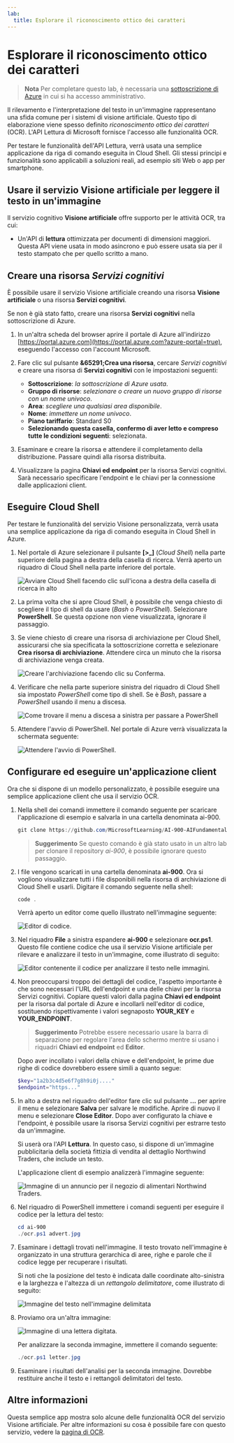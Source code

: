 ```yaml
---
lab:
  title: Esplorare il riconoscimento ottico dei caratteri
---
```


# <a name="explore-optical-character-recognition"></a>Esplorare il riconoscimento ottico dei caratteri

> **Nota** Per completare questo lab, è necessaria una [sottoscrizione di Azure](https://azure.microsoft.com/free?azure-portal=true) in cui si ha accesso amministrativo.

Il rilevamento e l'interpretazione del testo in un'immagine rappresentano una sfida comune per i sistemi di visione artificiale. Questo tipo di elaborazione viene spesso definito *riconoscimento ottico dei caratteri* (OCR). L'API Lettura di Microsoft fornisce l'accesso alle funzionalità OCR. 

Per testare le funzionalità dell'API Lettura, verrà usata una semplice applicazione da riga di comando eseguita in Cloud Shell. Gli stessi principi e funzionalità sono applicabili a soluzioni reali, ad esempio siti Web o app per smartphone.

## <a name="use-the-computer-vision-service-to-read-text-in-an-image"></a>Usare il servizio Visione artificiale per leggere il testo in un'immagine

Il servizio cognitivo **Visione artificiale** offre supporto per le attività OCR, tra cui:

- Un'API di **lettura** ottimizzata per documenti di dimensioni maggiori. Questa API viene usata in modo asincrono e può essere usata sia per il testo stampato che per quello scritto a mano.

## <a name="create-a-cognitive-services-resource"></a>Creare una risorsa *Servizi cognitivi*

È possibile usare il servizio Visione artificiale creando una risorsa **Visione artificiale** o una risorsa **Servizi cognitivi**.

Se non è già stato fatto, creare una risorsa **Servizi cognitivi** nella sottoscrizione di Azure.

1. In un'altra scheda del browser aprire il portale di Azure all'indirizzo [https://portal.azure.com](https://portal.azure.com?azure-portal=true), eseguendo l'accesso con l'account Microsoft.

1. Fare clic sul pulsante **&65291;Crea una risorsa**, cercare *Servizi cognitivi* e creare una risorsa di **Servizi cognitivi** con le impostazioni seguenti:
    - **Sottoscrizione**: *la sottoscrizione di Azure usata*.
    - **Gruppo di risorse**: *selezionare o creare un nuovo gruppo di risorse con un nome univoco*.
    - **Area**: *scegliere una qualsiasi area disponibile*.
    - **Nome**: *immettere un nome univoco*.
    - **Piano tariffario**: Standard S0
    - **Selezionando questa casella, confermo di aver letto e compreso tutte le condizioni seguenti**: selezionata.

1. Esaminare e creare la risorsa e attendere il completamento della distribuzione. Passare quindi alla risorsa distribuita.

1. Visualizzare la pagina **Chiavi ed endpoint** per la risorsa Servizi cognitivi. Sarà necessario specificare l'endpoint e le chiavi per la connessione dalle applicazioni client.

## <a name="run-cloud-shell"></a>Eseguire Cloud Shell

Per testare le funzionalità del servizio Visione personalizzata, verrà usata una semplice applicazione da riga di comando eseguita in Cloud Shell in Azure.

1. Nel portale di Azure selezionare il pulsante **[>_]** (*Cloud Shell*) nella parte superiore della pagina a destra della casella di ricerca. Verrà aperto un riquadro di Cloud Shell nella parte inferiore del portale. 

    ![Avviare Cloud Shell facendo clic sull'icona a destra della casella di ricerca in alto](media/read-text-computer-vision/powershell-portal-guide-1.png)

1. La prima volta che si apre Cloud Shell, è possibile che venga chiesto di scegliere il tipo di shell da usare (*Bash* o *PowerShell*). Selezionare **PowerShell**. Se questa opzione non viene visualizzata, ignorare il passaggio.  

1. Se viene chiesto di creare una risorsa di archiviazione per Cloud Shell, assicurarsi che sia specificata la sottoscrizione corretta e selezionare **Crea risorsa di archiviazione**. Attendere circa un minuto che la risorsa di archiviazione venga creata.

    ![Creare l'archiviazione facendo clic su Conferma.](media/read-text-computer-vision/powershell-portal-guide-2.png)

1. Verificare che nella parte superiore sinistra del riquadro di Cloud Shell sia impostato *PowerShell* come tipo di shell. Se è *Bash*, passare a *PowerShell* usando il menu a discesa.

    ![Come trovare il menu a discesa a sinistra per passare a PowerShell](media/read-text-computer-vision/powershell-portal-guide-3.png) 

1. Attendere l'avvio di PowerShell. Nel portale di Azure verrà visualizzata la schermata seguente:  

    ![Attendere l'avvio di PowerShell.](media/read-text-computer-vision/powershell-prompt.png) 

## <a name="configure-and-run-a-client-application"></a>Configurare ed eseguire un'applicazione client

Ora che si dispone di un modello personalizzato, è possibile eseguire una semplice applicazione client che usa il servizio OCR.

1. Nella shell dei comandi immettere il comando seguente per scaricare l'applicazione di esempio e salvarla in una cartella denominata ai-900.

    ```PowerShell
    git clone https://github.com/MicrosoftLearning/AI-900-AIFundamentals ai-900
    ```

    >**Suggerimento** Se questo comando è già stato usato in un altro lab per clonare il repository *ai-900*, è possibile ignorare questo passaggio.

1. I file vengono scaricati in una cartella denominata **ai-900**. Ora si vogliono visualizzare tutti i file disponibili nella risorsa di archiviazione di Cloud Shell e usarli. Digitare il comando seguente nella shell:

    ```PowerShell
    code .
    ```

    Verrà aperto un editor come quello illustrato nell'immagine seguente: 

    ![Editor di codice.](media/read-text-computer-vision/powershell-portal-guide-4.png)

1. Nel riquadro **File** a sinistra espandere **ai-900** e selezionare **ocr.ps1**. Questo file contiene codice che usa il servizio Visione artificiale per rilevare e analizzare il testo in un'immagine, come illustrato di seguito:

    ![Editor contenente il codice per analizzare il testo nelle immagini.](media/read-text-computer-vision/ocr-code.png)

1. Non preoccuparsi troppo dei dettagli del codice, l'aspetto importante è che sono necessari l'URL dell'endpoint e una delle chiavi per la risorsa Servizi cognitivi. Copiare questi valori dalla pagina **Chiavi ed endpoint** per la risorsa dal portale di Azure e incollarli nell'editor di codice, sostituendo rispettivamente i valori segnaposto **YOUR_KEY** e **YOUR_ENDPOINT**.

    > **Suggerimento** Potrebbe essere necessario usare la barra di separazione per regolare l'area dello schermo mentre si usano i riquadri **Chiavi ed endpoint** ed **Editor**.

    Dopo aver incollato i valori della chiave e dell'endpoint, le prime due righe di codice dovrebbero essere simili a quanto segue:

    ```PowerShell
    $key="1a2b3c4d5e6f7g8h9i0j...."    
    $endpoint="https..."
    ```

1. In alto a destra nel riquadro dell'editor fare clic sul pulsante **...** per aprire il menu e selezionare **Salva** per salvare le modifiche. Aprire di nuovo il menu e selezionare **Close Editor**. Dopo aver configurato la chiave e l'endpoint, è possibile usare la risorsa Servizi cognitivi per estrarre testo da un'immagine.

    Si userà ora l'API **Lettura**. In questo caso, si dispone di un'immagine pubblicitaria della società fittizia di vendita al dettaglio Northwind Traders, che include un testo.

    L'applicazione client di esempio analizzerà l'immagine seguente:

    ![Immagine di un annuncio per il negozio di alimentari Northwind Traders.](media/read-text-computer-vision/advert.jpg)

1. Nel riquadro di PowerShell immettere i comandi seguenti per eseguire il codice per la lettura del testo:

    ```PowerShell
    cd ai-900
    ./ocr.ps1 advert.jpg
    ```

1. Esaminare i dettagli trovati nell'immagine. Il testo trovato nell'immagine è organizzato in una struttura gerarchica di aree, righe e parole che il codice legge per recuperare i risultati.

    Si noti che la posizione del testo è indicata dalle coordinate alto-sinistra e la larghezza e l'altezza di un *rettangolo delimitatore*, come illustrato di seguito:

    ![Immagine del testo nell'immagine delimitata](media/read-text-computer-vision/lab-05-bounding-boxes.png)

1. Proviamo ora un'altra immagine:

    ![Immagine di una lettera digitata.](media/read-text-computer-vision/letter.jpg)

    Per analizzare la seconda immagine, immettere il comando seguente:

    ```PowerShell
    ./ocr.ps1 letter.jpg
    ```

1. Esaminare i risultati dell'analisi per la seconda immagine. Dovrebbe restituire anche il testo e i rettangoli delimitatori del testo.

## <a name="learn-more"></a>Altre informazioni

Questa semplice app mostra solo alcune delle funzionalità OCR del servizio Visione artificiale. Per altre informazioni su cosa è possibile fare con questo servizio, vedere la [pagina di OCR](https://docs.microsoft.com/azure/cognitive-services/computer-vision/overview-ocr).
